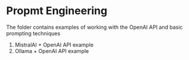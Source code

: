 # Propmt Engineering
The folder contains examples of working with the OpenAI API and basic prompting techniques

1. MistralAI + OpenAI API example
2. Ollama + OpenAI API example 